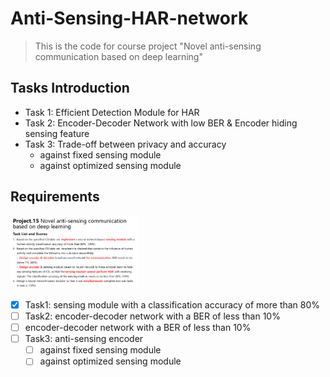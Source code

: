 # Anti-Sensing-HAR-network
> This is the code for course project "Novel anti-sensing communication based on deep learning"

## Tasks Introduction
- Task 1: Efficient Detection Module for HAR
- Task 2: Encoder-Decoder Network with low BER & Encoder hiding sensing feature
- Task 3: Trade-off between privacy and accuracy
  - against fixed sensing module
  - against optimized sensing module

## Requirements
<img src="resources/requirement.png" style="zoom:20%;"  alt="requirement"/>

- [x] Task1: sensing module with a classification accuracy of more than 80%
- [ ] Task2: encoder-decoder network with a BER of less than 10%
- [ ] encoder-decoder network with a BER of less than 10%
- [ ] Task3: anti-sensing encoder 
  - [ ] against fixed sensing module
  - [ ] against optimized sensing module
